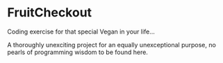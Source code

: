 # FruitCheckout
Coding exercise for that special Vegan in your life...

A thoroughly unexciting project for an equally unexceptional purpose, no pearls of programming wisdom to be found here.
